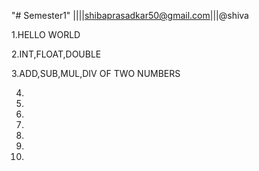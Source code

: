 "# Semester1" ||||shibaprasadkar50@gmail.com|||@shiva 

1.HELLO WORLD

2.INT,FLOAT,DOUBLE

3.ADD,SUB,MUL,DIV OF TWO NUMBERS

4.

5.

6.

7.

8.

9.

10.
